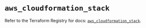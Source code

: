 # `aws_cloudformation_stack`

Refer to the Terraform Registry for docs: [`aws_cloudformation_stack`](https://registry.terraform.io/providers/hashicorp/aws/6.11.0/docs/resources/cloudformation_stack).
